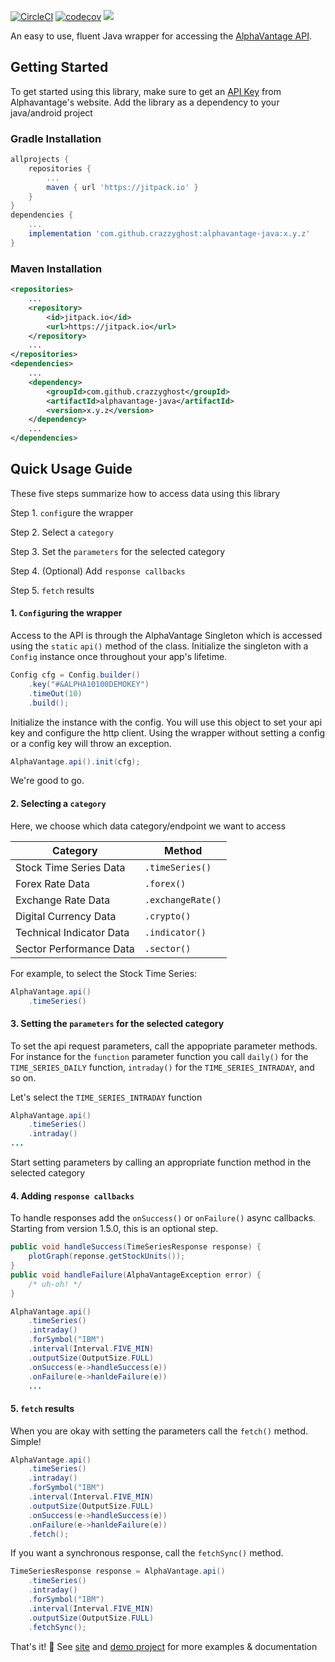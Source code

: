 [![CircleCI](https://circleci.com/gh/crazzyghost/alphavantage-java/tree/master.svg?style=shield)](https://circleci.com/gh/crazzyghost/alphavantage-java/tree/master)
[![codecov](https://codecov.io/gh/crazzyghost/alphavantage-java/branch/master/graph/badge.svg)](https://codecov.io/gh/crazzyghost/alphavantage-java)
[![](https://jitpack.io/v/crazzyghost/alphavantage-java.svg)](https://jitpack.io/#crazzyghost/alphavantage-java)

An easy to use, fluent Java wrapper for accessing the [AlphaVantage API](https://www.alphavantage.co/).

## Getting Started

To get started using this library, make sure to get an [API Key](https://www.alphavantage.co/support/#api-key) from Alphavantage's website. Add the library as a dependency to your java/android project

### Gradle Installation

```groovy
allprojects {
    repositories {
        ...
        maven { url 'https://jitpack.io' }
    }
}
dependencies {
    ...
    implementation 'com.github.crazzyghost:alphavantage-java:x.y.z'
}
```

### Maven Installation

```xml
<repositories>
    ...
    <repository>
        <id>jitpack.io</id>
        <url>https://jitpack.io</url>
    </repository>
    ...
</repositories>
<dependencies>
    ...
    <dependency>
        <groupId>com.github.crazzyghost</groupId>
        <artifactId>alphavantage-java</artifactId>
        <version>x.y.z</version>
    </dependency>
    ...
</dependencies>
```

## Quick Usage Guide

These five steps summarize how to access data using this library

Step 1. `config`ure the wrapper

Step 2. Select a `category`

Step 3. Set the `parameters` for the selected category

Step 4. (Optional) Add `response callbacks`

Step 5. `fetch` results

#### 1. `Config`uring the wrapper

Access to the API is through the AlphaVantage Singleton which is accessed using the `static` `api()` method of the class. Initialize the singleton with a `Config` instance once throughout your app's lifetime.

```java
Config cfg = Config.builder()
    .key("#&ALPHA10100DEMOKEY")
    .timeOut(10)
    .build();
```

Initialize the instance with the config. You will use this object to set your api key and configure the http client. Using the wrapper without setting a config or a config key will throw an exception.

```java
AlphaVantage.api().init(cfg);
```

We're good to go.

#### 2. Selecting a `category`

Here, we choose which data category/endpoint we want to access

| Category                  |   Method              |
| -------------             | ------------------    |
| Stock Time Series Data    | `.timeSeries()`       |
| Forex Rate Data           | `.forex()`            |
| Exchange Rate Data        | `.exchangeRate()`     |
| Digital Currency Data     | `.crypto()`           |
| Technical Indicator Data  | `.indicator()`        |
| Sector Performance Data   | `.sector()`           |

For example, to select the Stock Time Series:

```java
AlphaVantage.api()
    .timeSeries()
```

#### 3. Setting the `parameters` for the selected category

To set the api request parameters, call the appopriate parameter methods. For instance for the `function` parameter function you call `daily()` for the `TIME_SERIES_DAILY` function, `intraday()` for the `TIME_SERIES_INTRADAY`,  and so on.

Let's select the `TIME_SERIES_INTRADAY` function

```java
AlphaVantage.api()
    .timeSeries()
    .intraday()
...
```

Start setting parameters by calling an appropriate function method in the selected category

#### 4. Adding `response callbacks`

To handle responses add the `onSuccess()` or `onFailure()` async callbacks. Starting from version 1.5.0, this is an optional step.

```java
public void handleSuccess(TimeSeriesResponse response) {
    plotGraph(reponse.getStockUnits());
}
public void handleFailure(AlphaVantageException error) {
    /* uh-oh! */
}

AlphaVantage.api()
    .timeSeries()
    .intraday()
    .forSymbol("IBM")
    .interval(Interval.FIVE_MIN)
    .outputSize(OutputSize.FULL)
    .onSuccess(e->handleSuccess(e))
    .onFailure(e->hanldeFailure(e))
    ...
```

#### 5.  `fetch` results

When you are okay with setting the parameters call the `fetch()` method. Simple!

```java
AlphaVantage.api()
    .timeSeries()
    .intraday()
    .forSymbol("IBM")
    .interval(Interval.FIVE_MIN)
    .outputSize(OutputSize.FULL)
    .onSuccess(e->handleSuccess(e))
    .onFailure(e->hanldeFailure(e))
    .fetch();
```

If you want a synchronous response, call the `fetchSync()` method.

```java
TimeSeriesResponse response = AlphaVantage.api()
    .timeSeries()
    .intraday()
    .forSymbol("IBM")
    .interval(Interval.FIVE_MIN)
    .outputSize(OutputSize.FULL)
    .fetchSync();
```


That's it! :tada: See [site](https://crazzyghost.github.io/alphavantage-java/) and [demo project](https://github.com/crazzyghost/stockmonitor) for more examples & documentation
